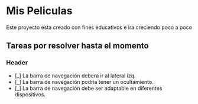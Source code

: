 # Mis Peliculas

Este proyecto esta creado con fines educativos e ira creciendo poco a poco

## Tareas por resolver hasta el momento

### Header
- [_] La barra de navegación debera ir al lateral izq.
- [_] La barra de navegación podria tener un ocultamiento.
- [_] La barra de navegación debe ser adaptable en diferentes dispositivos.